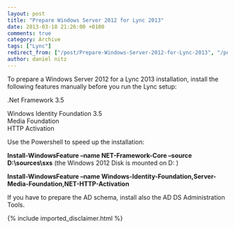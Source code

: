 ```yaml
---
layout: post
title: "Prepare Windows Server 2012 for Lync 2013"
date: 2013-03-18 21:26:00 +0100
comments: true
category: Archive
tags: ["Lync"]
redirect_from: ["/post/Prepare-Windows-Server-2012-for-Lync-2013", "/post/prepare-windows-server-2012-for-lync-2013"]
author: daniel nitz
---
```

<!-- more -->
<p>To prepare a Windows Server 2012 for a Lync 2013 installation, install the following features manually before you run the Lync setup:</p>  <p>.Net Framework 3.5</p>  <p>Windows Identity Foundation 3.5   <br />Media Foundation    <br />HTTP Activation    <br /></p>  <p>Use the Powershell to speed up the installation:</p>  <p><strong>Install-WindowsFeature –name NET-Framework-Core –source D:\sources\sxs</strong> (the Windows 2012 Disk is mounted on D: )</p>  <p><strong>Install-WindowsFeature –name Windows-Identity-Foundation,Server-Media-Foundation,NET-HTTP-Activation</strong></p>  <p>If you have to prepare the AD schema, install also the AD DS Administration Tools.</p>
{% include imported_disclaimer.html %}
